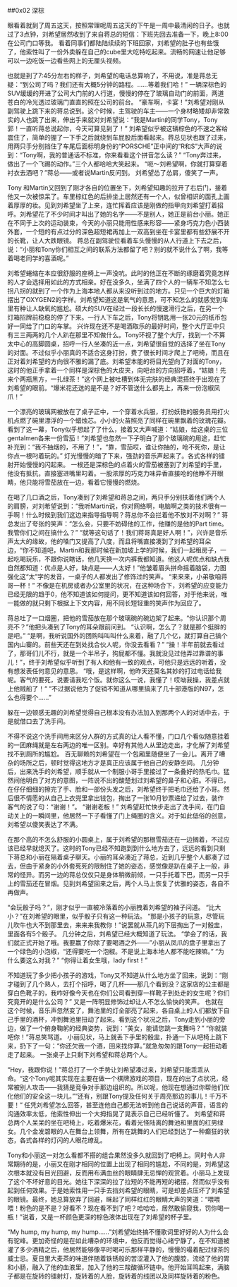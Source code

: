 ##0x02 深棕

眼看着就到了周五这天，按照常理呢周五这天的下午是一周中最清闲的日子。也就过了3点钟，刘希望居然收到了来自蒋总的短信：下班先回去准备一下，晚上8:00在公司门口等我。
看着同事们都陆陆续续的下班回家，刘希望的肚子也有些饿了，他索性叫了一份外卖躲在自己的cube里大吃特吃起来。流畅的网速让他足够可以一边吃饭一边看些网上的无厘头视频。

也就是到了7:45分左右的样子，刘希望的电话总算响了，不用说，准是蒋总无疑：“到公司了吗？我们还有大概5分钟的路程。……等着我们哈！”
一辆深棕色的SUV缓缓的开进了公司大门前的人行道，慢慢的停在了玻璃自动门的前面，两道苍白的冷光透过玻璃门直直的照在公司的前台。
“豪车啊，卡宴！”刘希望对刚从副驾驶上跳下来的蒋总说到。这个时候，主驾驶的车主——一个身材略矮却非常敦实的人也跳了出来，伸出手来就对刘希望说：“我是Martin的同学Tony，Tony 郭！一直听蒋总说起你，今天可算见到了！”
刘希望似乎被这辆棕色的不速之客给震住了，简单的握了一下手之后就绕到车屁股后面看起来。蒋总见状也跟了过来，用两只手分别挡住了车尾后面标明身份的“PORSCHE”正中间的“R和S”大声的说到：“Tony啊，我的普通话不标准，你来看看这个拼音怎么读？”
“Tony奔过来，做出了一个飞踢的动作。”三个人都哈哈大笑起来。
“呃～刘希望啊，你就打算穿着衬衣去酒吧？”蒋总——或者说Martin反问到。
刘希望怂了怂肩，傻笑了一声。

Tony 和Martin又回到了刚才各自的位置坐下，刘希望知趣的拉开了右后门，接着他又一次被惊呆了。车里棕红色的后排坐上居然还有一个人，似曾相识的面孔上画着厚厚的妆。见到刘希望坐了上来，连忙挥着应该是刚做的指甲向刘希望打着招呼。刘希望花了不少时间才叫出了她的名字——不是别人，她正是前台小丽。她正在不同于上次的运动装束，今天的小丽只能用性感来形容——紧身巧克力色小西装外套，一个短的有点过分的深色超短裙再加上一双高到坐在卡宴里都有些舒展不开的长靴，让人大跌眼镜。
蒋总在副驾驶位看着车头慢慢的从人行道上下去之后，说：“小丽和Tony你们相互之间的联系方法都留了吧？别的就不说什么了啊，我等着喝老同学的喜酒呢。”

刘希望蜷缩在本应很舒服的座椅上一声没吭。此时的他正在不断的琢磨着究竟怎样的人才会选择用如此的方式相亲。好在没多久，坐满了四个人的一辆车不知怎么七拐八拐的就到了一个作为上海本地人都从来没听到过的地方。只见一个巨大的灯箱摆出了OXYGEN2的字样。刘希望知道这是氧气的意思，可不知怎么的就感觉到车里有种让人缺氧的尴尬。硕大的SUV在经过一段长长的慢速滑行之后，在另一个灯箱招牌前稳稳的停了下来。一行人下车之后，Tony将钥匙用一张20元的纸币包好一同给了门口的车掌。
兴许现在还不是喝酒取乐的最好时间，整个大厅正中只有三三两两的几个人趴在那里不知做什么。Tony环视了整个大厅，找到一个不算太中心的高脚圆桌，招呼一行人坐凑的近一点，刘希望很自觉的选择了坐在Tony的对面。不过似乎小丽真的不适合这身打扮，费了很长时间才爬上了吧椅，而且在正对着刘希望的方向很不雅的漏了底。刘希望本能的将目光望向了对面的Tony，这时的他正手拿着一个同样是深棕色的大皮夹，向吧台的方向招呼着，“姑娘！先来个两瓶黑方，一扎绿茶！”这个网上被吐槽到体无完肤的经典混搭终于出现在了刘希望的眼前。“爆米花还送的是不是？好不管送什么都先上，再来一份泡椒凤爪！”

一个漂亮的玻璃网被放在了桌子正中，一个穿着水兵服，打扮妖艳的服务员用打火机点燃了碗里漂浮的一个蜡烛芯。小小的火苗照亮了同样在碗里飘着的玫瑰花瓣。
看到了这一幕，Tony似乎想起了了什么，接着又大声喊道：“姑娘，给这桌的三位gentalmen各来一份雪茄！”刘希望也忽然一下子明白了那个玻璃碗的用途，赶忙补充到：“我不抽烟的，不用了！”，“靠，雪茄哎，谁让你抽的，呛不死你，是让你点一根叼着玩的。”
灯光慢慢的暗了下来，强劲的音乐声起来了。各式各样的镭射开始慢慢的闪起来。
一根还是深棕色的点着火的雪茄被塞到了刘希望的手里，他没有抵抗，直接塞进嘴里叼着。一股浓厚的巧克力味异香直接呛的他睁不开眼睛，他只能将雪茄放在一边，看着它慢慢的燃烧。

在喝了几口酒之后，Tony凑到了刘希望和蒋总之间，两只手分别扶着他们两个人的肩膀，对刘希望说到：“我听Martin说，你对网络啊，电脑啊之类的技术很有一手啊！什么时候到我们这边来指导指导啊？蒋总你不会拦着他不放对不对啊？”
蒋总发出了夸张的笑声：“怎么会，只要不妨碍他的工作，他赚的是他的Part time。我管你们之间在搞什么？”
“就等这句话了！我们蒋哥真是好人啊！”，兴许是音乐声太大的缘故，他的嗓门又提高了八度，而且将嘴直接凑到了刘希望的耳朵边，“你不知道吧，Martin和我那时候在新加坡上学的时候，我们一起租房子，一起吃喝玩乐，不跟你说瞎话，他几天换一次内裤我都知道。他这人呢优点和缺点我自然都知道：优点是人好，缺点是——人太好！”他皱着眉头拼命摇着脑袋，力图强化这“太”字的发音，一桌子的人都发出了修饰过的笑声。
“来来来，小弟敬咱蒋哥一杯！”
不像是在机房或者办公室里的状况，在这种场合下，刘希望的应变能力已经无限的趋于0，他不知道该如何提问，更不知道该如何回答，对于他来说，唯一能做的就只剩下根据上下文内容，用不同长短轻重的笑声作为回应了。

蒋总吐了一口烟圈，把他的雪茄放在那个玻璃碗的碗边架了起来。“你认识那个周亮不？”他把头凑到了Tony的耳朵跟前问到。
“认识啊，怎么了？就是那个挺胖的是吧。”
“是啊，我听说国外的团购叫叫叫什么来着，融了几个亿，就打算自己搞个国内山寨的。前些天还在到处找合伙人呢，你没去看看？”
“操！半年前就去看过了，那哥们儿不行，就是一个半吊子，狗屁都不懂。我就没见过他弄过靠谱的事儿！”，终于刘希望似乎听到了有人和他有一致的观点，可他只是远远的听着，没有想发表任何意见的意思。
“哦，是这样啊，他昨天还莫名其妙的打过电话给我呢。客气的要死，说要请我吃个饭。就你这么一说，我懂了！哎呦我操，我差点就上他贼船了！“
“不过据说他为了促销不知道从哪里搞来了几十部港版的N97，怎么也得要个……”

躲在一边顿感无趣的刘希望觉得自己根本没有办法加入到那两个人的对话中去，于是就借口去了洗手间。

不得不说这个洗手间用来区分人群的方式真的让人看不懂，门口几个看似随意挂着的一团麻绳就是左右两边的唯一区别。幸好有其他人从里边走出，才化解了刘希望找不到厕所的尴尬。
百无聊赖的刘希望在一个包厢里随便坐了一会儿。离开了嘈杂的场所之后，顿时觉得这地方才是真正应该属于他自己的安静空间。
几分钟后，出来洗手的刘希望，顺手就从一个制服小哥手里接过了一条叠好的热毛巾。猛然间他明白了对方的意图，一阵说不出的酸楚划过刘希望的鼻子和心脏。不得已，在仔仔细细的擦完了手、脸和一部份头发之后，刘希望终于把毛巾还给了小哥。然后很不情愿的从自己上衣兜里拿出钱包，掏出了一张10月钞票递给了过去，装作客气的说了句：“谢谢！”。
“谢谢老板！”
刘希望赶忙快步走出了洗手间，在门自动关上的一瞬间里，他居然一下子看懂了门上绳圈的含义。对于如此低俗的创意，刘希望以傻笑表达了不满。

在那个高的不怎么舒服的小圆桌上，属于刘希望的那根雪茄还在一边搁着，不过应该已经早就熄灭了。这时的Tony已经不知跑到到什么地方去了，远远的看到只剩下蒋总和小丽在隔着桌子聊天。小丽的耳朵凑近了蒋总，近到几乎整个人都凑了过去，但由于紧身的小外套死死的限制住了她的姿态，感觉像是趴在桌子上一般，非常的怪异。而另一边的蒋总仅仅只是身体稍微前倾，一只手托着下巴，而另一只手上的雪茄还在冒烟。见到刘希望回来之后，两个人马上恢复了优雅的姿态，各自不再做声。

“会玩骰子吗？”，刚才似乎一直被冷落着的小丽拽着刘希望的袖子问道。
“比大小？”在刘希望的眼里，似乎骰子只有这一种玩法。
“那是小孩子的玩意，尽管玩儿吹牛也大不到那里去，来来来我教你！”说罢就从茶几的下层掏出了一对骰盅，里面各有5个骰子。
几分钟之后，刘希望已经大概知道了玩法。
“学会了的话，我们就正式开始了哦。我要赢了你除了要喝酒之外——”小丽从凤爪的盘子里拿出了一个绿色的小泡椒，“还得要吃一个泡椒。不是说上海本地人都不能吃辣嘛。”
“为什么要这么对我？”
“你得让着女生哦，lady first！”

不知道玩了多少把小孩子的游戏，Tony又不知道从什么地方坐了回来，说到：“刚才碰到了几个熟人，去打个招呼，喝了几杯——那几个看到没？这家店的公主都是穿白色靴子的，我咋好像今天也在你们公司看到穿一样靴子到处走的女生呢？你们究竟开的是什么公司？”
又是一阵明显修饰过却让人不怎么愉快的笑声。
也就在这个时候，音乐声忽然变了，舞池里的灯全部亮了起来，各自桌上的人们都放下自己手里的酒杯，冲到舞池里扭动了起来。看到这个状况之后，Tony走到小丽的旁边，做了一个俯身鞠躬的经典姿势，说到：“美女，能请您跳一支舞吗？”
“你就装吧你！”蒋总笑骂道。
小丽见状，马上就丢下手里的骰盅，扑通一下从吧椅上跳下来，扔下了一句：“你还欠我一个酒，回来找你算。”就急匆匆的跟Tony一起扭动着走了起来。
一张桌子上只剩下刘希望和蒋总两个人。

“Hey，我跟你说！”蒋总打了一个手势让刘希望凑过来，刘希望只能乖乖从命。“这个Tony呢其实现在主要在做一个棋牌游戏的项目，现在的出了点状况，经常被别人攻击——我猜是竞争对手那边组织的。所以呢，他现在想通过你帮他们优化他们的安全这一块儿。””还有，别跟Tony提及任何关于周亮那边的事儿！千万不要！“
任凭刘希望怎么回答，甚至连他自己都无法听到他自己说话的声音，语言的沟通效率太低，他索性伸出一个大拇指晃了晃表示自己已经听懂了。
刘希望和蒋总两个人呆呆的坐在吧椅上，吃着爆米花，看着光怪陆离的舞池和里面的红男绿女。几个金发碧眼的人在舞台上领舞，所有在跳舞的人们已经到达了一种癫狂的状态，各式各样的灯闪的人眼花缭乱。

Tony和小丽这一对怎么看都不搭的组合果然没多久就回到了吧椅上。同时令人非常期待的是，小丽又在刚才相同的位置上出现了相同的尴尬，不同的是，刘希望这次根本就没有目光回避，反而用布满血丝的眼睛肆无忌惮的观赏着。小丽马上发现了这个不坏好意的目光。她往下深深的拉了拉短的不能再短的裙摆，然而似乎没有起到任何效果。于是她索性用一只手去挡刘希望的眼睛，可是却差点压坏了刘希望的眼镜。最终，她总算放弃了回避，眯起了同样红红的眼睛大声的笑道：“喂喂喂！粉色的是不是？好看不？现在看不到了吧？哈哈哈，居然敢偷窥我，罚你喝一瓶！”说着，又是一杯颜色更深的棕色液体出现在了刘希望的杯子里。

“My hump, my hump, my hump……”刘希望始终搞不懂歌词里好好的人为什么会有驼峰。更加奇怪的是在如此嘈杂的环境中，他反而觉得心绪宁静了，在不知道被灌了多少酒精之后，他居然能够像平时喝可乐那样平静的，慢慢的嘬着配过绿茶的威士忌。夏日里大麦茶的味道伴随着铁锈般的苦涩灌入了他的腹腔，流经了他的胃和小肠，融入了他的血液里，加入了他的三羧酸循环链中。他开始耳鸣起来，满脑子都是在旋转的镭射灯，旋转着的人脸，旋转着的线团以及同样旋转着的粉色。